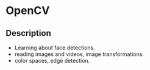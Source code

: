 # OpenCV

## Description
* Learning about face detections.
* reading images and videos, image transformations.
* color spaces, edge detection.



